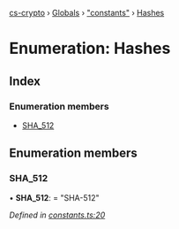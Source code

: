 [cs-crypto](../README.md) › [Globals](../globals.md) › ["constants"](../modules/_constants_.md) › [Hashes](_constants_.hashes.md)

# Enumeration: Hashes

## Index

### Enumeration members

* [SHA_512](_constants_.hashes.md#sha_512)

## Enumeration members

###  SHA_512

• **SHA_512**: = "SHA-512"

*Defined in [constants.ts:20](https://github.com/very-amused/CS-crypto/blob/58b6d68/src/constants.ts#L20)*
